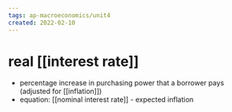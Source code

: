 ```yaml
---
tags: ap-macroeconomics/unit4 
created: 2022-02-10
---
```


# real [[interest rate]]

- percentage increase in purchasing power that a borrower pays (adjusted for [[inflation]])
- equation: [[nominal interest rate]] - expected inflation 
